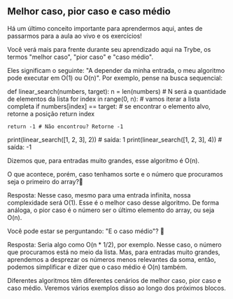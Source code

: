 ## Melhor caso, pior caso e caso médio

Há um último conceito importante para aprendermos aqui, antes de passarmos para a aula ao vivo e os exercícios!

Você verá mais para frente durante seu aprendizado aqui na Trybe, os termos "melhor caso", "pior caso" e "caso médio".

Eles significam o seguinte: "A depender da minha entrada, o meu algoritmo pode executar em O(1) ou O(n)". Por exemplo, pense na busca sequencial:

def linear_search(numbers, target):
n = len(numbers) # N será a quantidade de elementos da lista
for index in range(0, n): # vamos iterar a lista completa
if numbers[index] == target: # se encontrar o elemento alvo, retorne a posição
return index

    return -1 # Não encontrou? Retorne -1

print(linear_search([1, 2, 3], 2)) # saída: 1
print(linear_search([1, 2, 3], 4)) # saída: -1

Dizemos que, para entradas muito grandes, esse algoritmo é O(n).

O que acontece, porém, caso tenhamos sorte e o número que procuramos seja o primeiro do array?🤔

Resposta: Nesse caso, mesmo para uma entrada infinita, nossa complexidade será O(1). Esse é o melhor caso desse algoritmo. De forma análoga, o pior caso é o número ser o último elemento do array, ou seja O(n).

Você pode estar se perguntando: "E o caso médio"? 🤔

Resposta: Seria algo como O(n \* 1/2), por exemplo. Nesse caso, o número que procuramos está no meio da lista. Mas, para entradas muito grandes, aprendemos a desprezar os números menos relevantes da soma, então, podemos simplificar e dizer que o caso médio é O(n) também.

Diferentes algoritmos têm diferentes cenários de melhor caso, pior caso e caso médio. Veremos vários exemplos disso ao longo dos próximos blocos.
